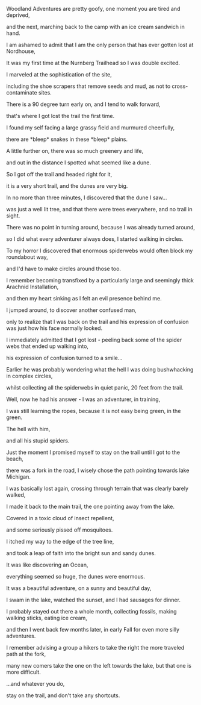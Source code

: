 Woodland Adventures are pretty goofy, one moment you are tired and deprived,

and the next, marching back to the camp with an ice cream sandwich in hand.

I am ashamed to admit that I am the only person that has ever gotten lost at Nordhouse,

It was my first time at the Nurnberg Trailhead so I was double excited.

I marveled at the sophistication of the site,

including the shoe scrapers that remove seeds and mud, as not to cross-contaminate sites.

There is a 90 degree turn early on, and I tend to walk forward,

that's where I got lost the trail the first time.

I found my self facing a large grassy field and murmured cheerfully,

there are \*bleep\* snakes in these \*bleep\* plains.

A little further on, there was so much greenery and life,

and out in the distance I spotted what seemed like a dune.

So I got off the trail and headed right for it,

it is a very short trail, and the dunes are very big.

In no more than three minutes, I discovered that the dune I saw...

was just a well lit tree, and that there were trees everywhere, and no trail in sight.

There was no point in turning around, because I was already turned around,

so I did what every adventurer always does, I started walking in circles.

To my horror I discovered that enormous spiderwebs would often block my roundabout way,

and I'd have to make circles around those too.

I remember becoming transfixed by a particularly large and seemingly thick Arachnid Installation,

and then my heart sinking as I felt an evil presence behind me.

I jumped around, to discover another confused man,

only to realize that I was back on the trail and his expression of confusion was just how his face normally looked.

I immediately admitted that I got lost - peeling back some of the spider webs that ended up walking into,

his expression of confusion turned to a smile...

Earlier he was probably wondering what the hell I was doing bushwhacking in complex circles,

whilst collecting all the spiderwebs in quiet panic, 20 feet from the trail.

Well, now he had his answer - I was an adventurer, in training,

I was still learning the ropes, because it is not easy being green, in the green.

The hell with him,

and all his stupid spiders.

Just the moment I promised myself to stay on the trail until I got to the beach,

there was a fork in the road, I wisely chose the path pointing towards lake Michigan.

I was basically lost again, crossing through terrain that was clearly barely walked,

I made it back to the main trail, the one pointing away from the lake.

Covered in a toxic cloud of insect repellent,

and some seriously pissed off mosquitoes.

I itched my way to the edge of the tree line,

and took a leap of faith into the bright sun and sandy dunes.

It was like discovering an Ocean,

everything seemed so huge, the dunes were enormous.

It was a beautiful adventure, on a sunny and beautiful day,

I swam in the lake, watched the sunset, and I had sausages for dinner.

I probably stayed out there a whole month, collecting fossils, making walking sticks, eating ice cream,

and then I went back few months later, in early Fall for even more silly adventures.

I remember advising a group a hikers to take the right the more traveled path at the fork,

many new comers take the one on the left towards the lake, but that one is more difficult.

...and whatever you do,

stay on the trail, and don't take any shortcuts.
